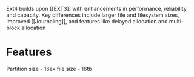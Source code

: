 Ext4 builds upon [[EXT3]] with enhancements in performance, reliability, and capacity. Key differences include larger file and filesystem sizes, improved [[Journaling]], and features like delayed allocation and multi-block allocation

# Features
Partition size - 16ex
file size - 16tb
